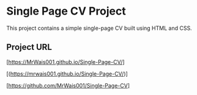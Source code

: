 # Single Page CV Project

This project contains a simple single-page CV built using HTML and CSS.

## Project URL

[https://MrWais001.github.io/Single-Page-CV/]

[(https://mrwais001.github.io/Single-Page-CV/)]

[https://github.com/MrWais001/Single-Page-CV]
